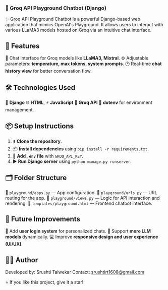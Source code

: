 ### 🚀 Groq API Playground Chatbot (Django)

✨ Groq API Playground Chatbot is a powerful Django-based web application that mimics OpenAI's Playground. 
   It allows users to interact with various LLaMA3 models hosted on Groq via an intuitive chat interface.
   
## 🌟 Features
💬 Chat interface for Groq models like **LLaMA3, Mixtral**.
⚙️ Adjustable parameters: **temperature, max tokens, system prompts**.
🕒 Real-time **chat history view** for better conversation flow.

## 🛠️ Technologies Used
🐍 **Django**
🌐 **HTML**,
⚡ **JavaScript**
🤖 **Groq API**
🔑 **dotenv** for environment management.

## 📦 Setup Instructions
1. ⬇️ **Clone the repository**.
2. 📦 **Install dependencies** using `pip install -r requirements.txt`.
3. 🔐 **Add `.env` file** with `GROQ_API_KEY`.
4. ▶️ **Run Django server** using `python manage.py runserver`.
   
## 🗂️ Folder Structure
📁 `playground/apps.py` — App configuration.
📁 `playground/urls.py` — URL routing for the app.
📁 `playground/views.py` — Logic for API interaction and rendering.
📁 `templates/playground.html` — Frontend chatbot interface.

## 🚧 Future Improvements
🔐 Add **user login system** for personalized chats.
🔄 Support **more LLM models** dynamically.
💻 Improve **responsive design and user experience (UI/UX)**.

## 👨‍💻 Author
Developed by: Srushti Talwekar
Contact: srushtirt1608@gmail.com

⭐ If you like this project, give it a star!

